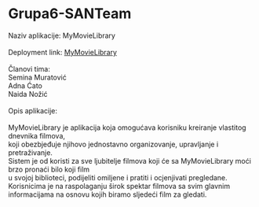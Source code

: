 # Grupa6-SANTeam
Naziv aplikacije: MyMovieLibrary </br></br>
Deployment link: [MyMovieLibrary](http://nozicnaida-001-site1.htempurl.com/) </br></br>
Članovi tima: </br>
Semina Muratović </br>
Adna Ćato</br>
Naida Nožić </br></br>
Opis aplikacije: </br></br>
MyMovieLibrary je aplikacija koja omogućava korisniku kreiranje vlastitog dnevnika filmova, </br>
koji obezbjeđuje njihovo jednostavno organizovanje, upravljanje i pretraživanje. </br>
Sistem je od koristi za sve ljubitelje filmova koji će sa MyMovieLibrary moći brzo pronaći bilo koji film </br>
u svojoj biblioteci, podijeliti omiljene i pratiti i ocjenjivati pregledane. </br>
Korisnicima je na raspolaganju širok spektar filmova sa svim glavnim informacijama na osnovu kojih biramo sljedeći film za gledati.
